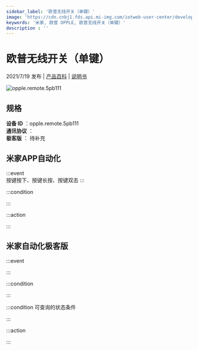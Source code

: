 ```yaml
---
sidebar_label: '欧普无线开关（单键）'
image: 'https://cdn.cnbj1.fds.api.mi-img.com/iotweb-user-center/developer_1679069629533a1Prgz1r.png?GalaxyAccessKeyId=AKVGLQWBOVIRQ3XLEW&Expires=9223372036854775807&Signature=9VyXjylFYhKFtgPYEenVO0sxb4k='
keywords: '米家, 欧普 OPPLE, 欧普无线开关（单键）'
description : ''
---
```

# 欧普无线开关（单键）

2021/7/19 发布 | [产品百科](https://home.mi.com/webapp/content/baike/product/index.html?model=opple.remote.5pb111/) | [说明书](https://home.mi.com/views/introduction.html?model=opple.remote.5pb111&region=cn)

![opple.remote.5pb111](https://cdn.cnbj1.fds.api.mi-img.com/iotweb-user-center/developer_1679069629533a1Prgz1r.png?GalaxyAccessKeyId=AKVGLQWBOVIRQ3XLEW&Expires=9223372036854775807&Signature=9VyXjylFYhKFtgPYEenVO0sxb4k=)

## 规格  
> 
**设备 ID** ：opple.remote.5pb111  
**通讯协议** ：  
**极客版**  ： 待补充 


## 米家APP自动化  

:::event  
按键按下、按键长按、按键双击
:::

:::condition  

:::

:::action   

:::

## 米家自动化极客版  

:::event  

:::

:::condition  

:::

:::condition 可查询的状态条件  

:::

:::action  

:::

        
